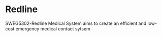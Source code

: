 # Redline
SWEG5302-Redline Medical System aims to create an efficient and low-cost emergency medical contact sytsem
